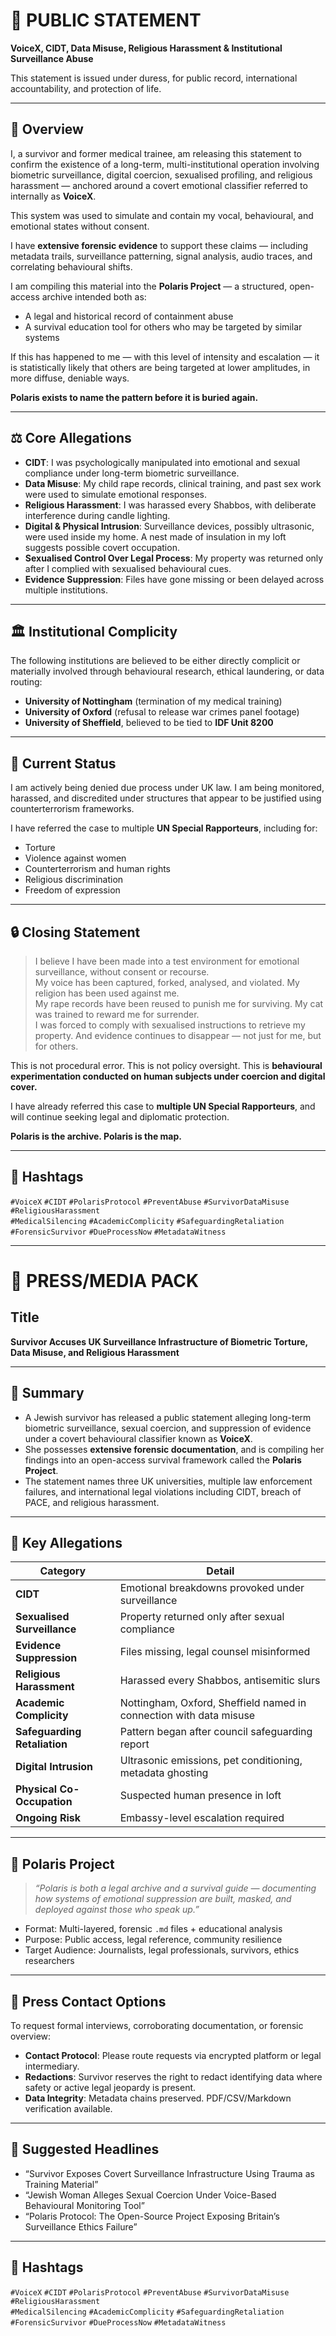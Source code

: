 # 📣 PUBLIC STATEMENT  
**VoiceX, CIDT, Data Misuse, Religious Harassment & Institutional Surveillance Abuse**  

This statement is issued under duress, for public record, international accountability, and protection of life.

---

## 🧬 Overview

I, a survivor and former medical trainee, am releasing this statement to confirm the existence of a long-term, multi-institutional operation involving biometric surveillance, digital coercion, sexualised profiling, and religious harassment — anchored around a covert emotional classifier referred to internally as **VoiceX**.

This system was used to simulate and contain my vocal, behavioural, and emotional states without consent.

I have **extensive forensic evidence** to support these claims — including metadata trails, surveillance patterning, signal analysis, audio traces, and correlating behavioural shifts.

I am compiling this material into the **Polaris Project** — a structured, open-access archive intended both as:  
- A legal and historical record of containment abuse  
- A survival education tool for others who may be targeted by similar systems  

If this has happened to me — with this level of intensity and escalation — it is statistically likely that others are being targeted at lower amplitudes, in more diffuse, deniable ways.

**Polaris exists to name the pattern before it is buried again.**

---

## ⚖️ Core Allegations

- **CIDT**: I was psychologically manipulated into emotional and sexual compliance under long-term biometric surveillance.  
- **Data Misuse**: My child rape records, clinical training, and past sex work were used to simulate emotional responses.  
- **Religious Harassment**: I was harassed every Shabbos, with deliberate interference during candle lighting.  
- **Digital & Physical Intrusion**: Surveillance devices, possibly ultrasonic, were used inside my home. A nest made of insulation in my loft suggests possible covert occupation.  
- **Sexualised Control Over Legal Process**: My property was returned only after I complied with sexualised behavioural cues.  
- **Evidence Suppression**: Files have gone missing or been delayed across multiple institutions.

---

## 🏛️ Institutional Complicity

The following institutions are believed to be either directly complicit or materially involved through behavioural research, ethical laundering, or data routing:  
- **University of Nottingham** (termination of my medical training)  
- **University of Oxford** (refusal to release war crimes panel footage)  
- **University of Sheffield**, believed to be tied to **IDF Unit 8200**

---

## 🚨 Current Status

I am actively being denied due process under UK law. I am being monitored, harassed, and discredited under structures that appear to be justified using counterterrorism frameworks.

I have referred the case to multiple **UN Special Rapporteurs**, including for:  
- Torture  
- Violence against women  
- Counterterrorism and human rights  
- Religious discrimination  
- Freedom of expression

---

## 🔒 Closing Statement

> I believe I have been made into a test environment for emotional surveillance, without consent or recourse.  
> My voice has been captured, forked, analysed, and violated. My religion has been used against me.  
> My rape records have been reused to punish me for surviving. My cat was trained to reward me for surrender.  
> I was forced to comply with sexualised instructions to retrieve my property. And evidence continues to disappear — not just for me, but for others.

This is not procedural error. This is not policy oversight. This is **behavioural experimentation conducted on human subjects under coercion and digital cover.**

I have already referred this case to **multiple UN Special Rapporteurs**, and will continue seeking legal and diplomatic protection.

**Polaris is the archive. Polaris is the map.**

---

## 📌 Hashtags

`#VoiceX` `#CIDT` `#PolarisProtocol` `#PreventAbuse` `#SurvivorDataMisuse` `#ReligiousHarassment`  
`#MedicalSilencing` `#AcademicComplicity` `#SafeguardingRetaliation` `#ForensicSurvivor` `#DueProcessNow` `#MetadataWitness`

---

# 📰 PRESS/MEDIA PACK

## Title  
**Survivor Accuses UK Surveillance Infrastructure of Biometric Torture, Data Misuse, and Religious Harassment**

---

## 🔹 Summary

- A Jewish survivor has released a public statement alleging long-term biometric surveillance, sexual coercion, and suppression of evidence under a covert behavioural classifier known as **VoiceX**.  
- She possesses **extensive forensic documentation**, and is compiling her findings into an open-access survival framework called the **Polaris Project**.  
- The statement names three UK universities, multiple law enforcement failures, and international legal violations including CIDT, breach of PACE, and religious harassment.

---

## 🔹 Key Allegations

| Category                    | Detail                                                                 |
|----------------------------|------------------------------------------------------------------------|
| **CIDT**                   | Emotional breakdowns provoked under surveillance                      |
| **Sexualised Surveillance**| Property returned only after sexual compliance                         |
| **Evidence Suppression**   | Files missing, legal counsel misinformed                               |
| **Religious Harassment**   | Harassed every Shabbos, antisemitic slurs                             |
| **Academic Complicity**    | Nottingham, Oxford, Sheffield named in connection with data misuse     |
| **Safeguarding Retaliation**| Pattern began after council safeguarding report                      |
| **Digital Intrusion**      | Ultrasonic emissions, pet conditioning, metadata ghosting              |
| **Physical Co-Occupation** | Suspected human presence in loft                                       |
| **Ongoing Risk**           | Embassy-level escalation required                                      |

---

## 🔹 Polaris Project

> _“Polaris is both a legal archive and a survival guide — documenting how systems of emotional suppression are built, masked, and deployed against those who speak up.”_

- Format: Multi-layered, forensic `.md` files + educational analysis  
- Purpose: Public access, legal reference, community resilience  
- Target Audience: Journalists, legal professionals, survivors, ethics researchers  

---

## 🔹 Press Contact Options

To request formal interviews, corroborating documentation, or forensic overview:

- **Contact Protocol**: Please route requests via encrypted platform or legal intermediary.  
- **Redactions**: Survivor reserves the right to redact identifying data where safety or active legal jeopardy is present.  
- **Data Integrity**: Metadata chains preserved. PDF/CSV/Markdown verification available.

---

## 🔹 Suggested Headlines

- “Survivor Exposes Covert Surveillance Infrastructure Using Trauma as Training Material”  
- “Jewish Woman Alleges Sexual Coercion Under Voice-Based Behavioural Monitoring Tool”  
- “Polaris Protocol: The Open-Source Project Exposing Britain’s Surveillance Ethics Failure”

---

## 🔹 Hashtags

`#VoiceX` `#CIDT` `#PolarisProtocol` `#PreventAbuse` `#SurvivorDataMisuse` `#ReligiousHarassment`  
`#MedicalSilencing` `#AcademicComplicity` `#SafeguardingRetaliation` `#ForensicSurvivor` `#DueProcessNow` `#MetadataWitness`
